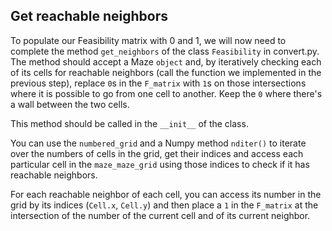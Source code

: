 ## Get reachable neighbors

To populate our Feasibility matrix with 0 and 1, we will now need to
complete the method `get_neighbors` of the class `Feasibility` in convert.py.
The method should accept a Maze `object` and, by iteratively checking each of
its cells for reachable neighbors (call the function we implemented in the previous step), 
replace `0`s in the `F_matrix` with `1`s on those intersections where it is possible to go from one cell to another.
Keep the `0` where there's a wall between the two cells.

This method should be called in the `__init__` of the class.

<div class="hint">

You can use the `numbered_grid` and a Numpy method `nditer()` to iterate over the numbers of cells in the grid,
get their indices and access each particular cell in the `maze_maze_grid` using those indices to check if it has 
reachable neighbors.
</div>

<div class="hint">

For each reachable neighbor of each cell, you can access its number in the grid by its indices (`Cell.x`, `Cell.y`) and
then place a `1` in the `F_matrix` at the intersection of the number of the current cell and of its current neighbor.
</div>
